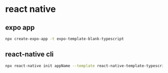 # react native

## expo app

```bash
npx create-expo-app -t expo-template-blank-typescript
```

## react-native cli

```bash
npx react-native init appName --template react-native-template-typescript
```

